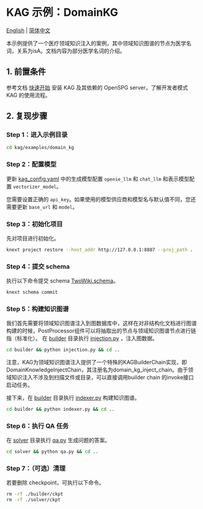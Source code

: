 # KAG 示例：DomainKG

[English](./README.md) |
[简体中文](./README_cn.md)

本示例提供了一个医疗领域知识注入的案例，其中领域知识图谱的节点为医学名词，关系为isA。文档内容为部分医学名词的介绍。


## 1. 前置条件

参考文档 [快速开始](https://openspg.yuque.com/ndx6g9/0.6/quzq24g4esal7q17) 安装 KAG 及其依赖的 OpenSPG server，了解开发者模式 KAG 的使用流程。

## 2. 复现步骤

### Step 1：进入示例目录

```bash
cd kag/examples/domain_kg
```

### Step 2：配置模型

更新 [kag_config.yaml](./kag_config.yaml) 中的生成模型配置 ``openie_llm`` 和 ``chat_llm`` 和表示模型配置 ``vectorizer_model``。

您需要设置正确的 ``api_key``。如果使用的模型供应商和模型名与默认值不同，您还需要更新 ``base_url`` 和 ``model``。

### Step 3：初始化项目

先对项目进行初始化。

```bash
knext project restore --host_addr http://127.0.0.1:8887 --proj_path .
```

### Step 4：提交 schema

执行以下命令提交 schema [TwoWiki.schema](./schema/TwoWiki.schema)。

```bash
knext schema commit
```

### Step 5：构建知识图谱


我们首先需要将领域知识图谱注入到图数据库中，这样在对非结构化文档进行图谱构建的时候，PostProcessor组件可以将抽取出的节点与领域知识图谱节点进行链指（标准化）。
在 [builder](./builder) 目录执行 [injection.py](./builder/injection.py) ，注入图数据。

```bash
cd builder && python injection.py && cd ..
```

注意，KAG为领域知识图谱注入提供了一个特殊的KAGBuilderChain实现，即DomainKnowledgeInjectChain，其注册名为domain_kg_inject_chain。由于领域知识注入不涉及到扫描文件或目录，可以直接调用builder chain 的invoke接口启动任务。

接下来，在 [builder](./builder) 目录执行 [indexer.py](./builder/indexer.py) 构建知识图谱。

```bash
cd builder && python indexer.py && cd ..
```

### Step 6：执行 QA 任务

在 [solver](./solver) 目录执行 [qa.py](./solver/qa.py) 生成问题的答案。

```bash
cd solver && python qa.py && cd ..
```

### Step 7：（可选）清理

若要删除 checkpoint，可执行以下命令。

```bash
rm -rf ./builder/ckpt
rm -rf ./solver/ckpt
```

